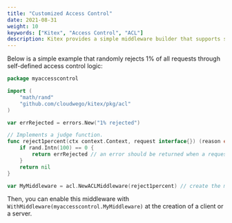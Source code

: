 ```yaml
---
title: "Customized Access Control"
date: 2021-08-31
weight: 10
keywords: ["Kitex", "Access Control", "ACL"]
description: Kitex provides a simple middleware builder that supports self-defined access control logic to reject requests under certain conditions.
---
```


Below is a simple example that randomly rejects 1% of all requests through self-defined access control logic:

```go
package myaccesscontrol

import (
    "math/rand"
    "github.com/cloudwego/kitex/pkg/acl"
)

var errRejected = errors.New("1% rejected")

// Implements a judge function.
func reject1percent(ctx context.Context, request interface{}) (reason error) {
    if rand.Intn(100) == 0 {
        return errRejected // an error should be returned when a request is rejected
    }
    return nil
}

var MyMiddleware = acl.NewACLMiddleware(reject1percent) // create the middleware
```

Then, you can enable this middleware with `WithMiddleware(myaccesscontrol.MyMiddleware)` at the creation of a client or a server.
